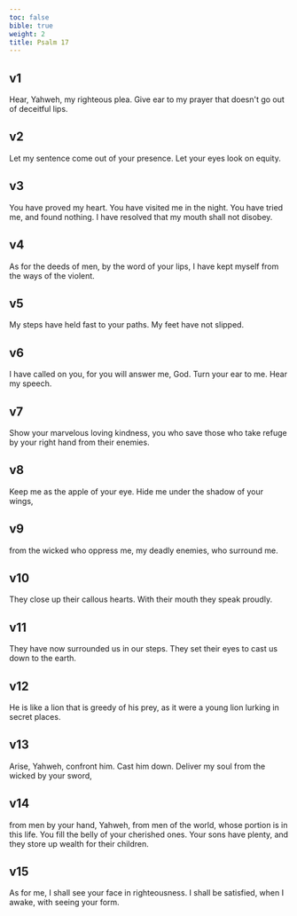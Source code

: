 ```yaml
---
toc: false
bible: true
weight: 2
title: Psalm 17
---
```




## v1 
Hear, Yahweh, my righteous plea. Give ear to my prayer that doesn't go out of deceitful lips. 

## v2 
Let my sentence come out of your presence. Let your eyes look on equity. 

## v3 
You have proved my heart. You have visited me in the night. You have tried me, and found nothing. I have resolved that my mouth shall not disobey. 

## v4 
As for the deeds of men, by the word of your lips, I have kept myself from the ways of the violent. 

## v5 
My steps have held fast to your paths. My feet have not slipped. 

## v6 
I have called on you, for you will answer me, God. Turn your ear to me. Hear my speech. 

## v7 
Show your marvelous loving kindness, you who save those who take refuge by your right hand from their enemies. 

## v8 
Keep me as the apple of your eye. Hide me under the shadow of your wings, 

## v9 
from the wicked who oppress me, my deadly enemies, who surround me. 

## v10 
They close up their callous hearts. With their mouth they speak proudly. 

## v11 
They have now surrounded us in our steps. They set their eyes to cast us down to the earth. 

## v12 
He is like a lion that is greedy of his prey, as it were a young lion lurking in secret places. 

## v13 
Arise, Yahweh, confront him. Cast him down. Deliver my soul from the wicked by your sword, 

## v14 
from men by your hand, Yahweh, from men of the world, whose portion is in this life. You fill the belly of your cherished ones. Your sons have plenty, and they store up wealth for their children. 

## v15 
As for me, I shall see your face in righteousness. I shall be satisfied, when I awake, with seeing your form.
